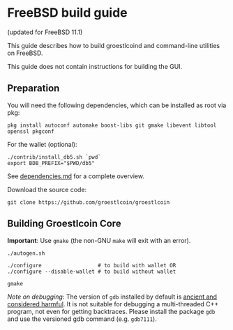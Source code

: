 FreeBSD build guide
======================
(updated for FreeBSD 11.1)

This guide describes how to build groestlcoind and command-line utilities on FreeBSD.

This guide does not contain instructions for building the GUI.

## Preparation

You will need the following dependencies, which can be installed as root via pkg:

```
pkg install autoconf automake boost-libs git gmake libevent libtool openssl pkgconf
```

For the wallet (optional):
```
./contrib/install_db5.sh `pwd`
export BDB_PREFIX="$PWD/db5"
```

See [dependencies.md](dependencies.md) for a complete overview.

Download the source code:
```
git clone https://github.com/groestlcoin/groestlcoin
```

## Building Groestlcoin Core

**Important**: Use `gmake` (the non-GNU `make` will exit with an error).

```
./autogen.sh

./configure                  # to build with wallet OR
./configure --disable-wallet # to build without wallet

gmake
```

*Note on debugging*: The version of `gdb` installed by default is [ancient and considered harmful](https://wiki.freebsd.org/GdbRetirement).
It is not suitable for debugging a multi-threaded C++ program, not even for getting backtraces. Please install the package `gdb` and
use the versioned gdb command (e.g. `gdb7111`).
